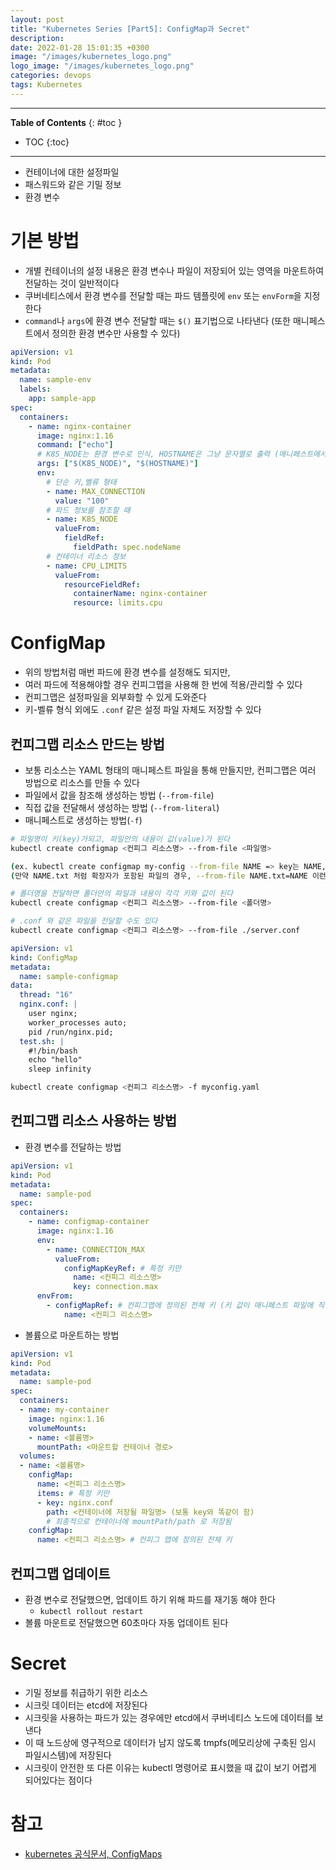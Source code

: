 ```yaml
---
layout: post
title: "Kubernetes Series [Part5]: ConfigMap과 Secret"
description:
date: 2022-01-28 15:01:35 +0300
image: "/images/kubernetes_logo.png"
logo_image: "/images/kubernetes_logo.png"
categories: devops
tags: Kubernetes
---
```


---

**Table of Contents**
{: #toc }

- TOC
{:toc}

---

- 컨테이너에 대한 설정파일
- 패스워드와 같은 기밀 정보
- 환경 변수

# 기본 방법

- 개별 컨테이너의 설정 내용은 환경 변수나 파일이 저장되어 있는 영역을 마운트하여 전달하는 것이 일반적이다
- 쿠버네티스에서 환경 변수를 전달할 때는 파드 템플릿에 `env` 또는 `envForm`을 지정한다
- `command`나 `args`에 환경 변수 전달할 때는 `$()` 표기법으로 나타낸다 (또한 매니페스트에서 정의한 환경 변수만 사용할 수 있다)

```yaml
apiVersion: v1
kind: Pod
metadata:
  name: sample-env
  labels:
    app: sample-app
spec:
  containers:
    - name: nginx-container
      image: nginx:1.16
      command: ["echo"]
      # K8S_NODE는 환경 변수로 인식, HOSTNAME은 그냥 문자열로 출력 (매니페스트에서 정의한 환경 변수만 사용 가능)
      args: ["$(K8S_NODE)", "$(HOSTNAME)"]
      env:
        # 단순 키,벨류 형태
        - name: MAX_CONNECTION
          value: "100"
        # 파드 정보를 참조할 때
        - name: K8S_NODE
          valueFrom:
            fieldRef:
              fieldPath: spec.nodeName
        # 컨테이너 리소스 정보
        - name: CPU_LIMITS
          valueFrom:
            resourceFieldRef:
              containerName: nginx-container
              resource: limits.cpu
```

# ConfigMap

- 위의 방법처럼 매번 파드에 환경 변수를 설정해도 되지만,
- 여러 파드에 적용해야할 경우 컨피그맵을 사용해 한 번에 적용/관리할 수 있다
- 컨피그맵은 설정파일을 외부화할 수 있게 도와준다
- 키-벨류 형식 외에도 `.conf` 같은 설정 파일 자체도 저장할 수 있다

## 컨피그맵 리소스 만드는 방법

- 보통 리소스는 YAML 형태의 매니페스트 파일을 통해 만들지만, 컨피그맵은 여러 방법으로 리소스를 만들 수 있다
- 파일에서 값을 참조해 생성하는 방법 (`--from-file`)
- 직접 값을 전달해서 생성하는 방법 (`--from-literal`)
- 매니페스트로 생성하는 방법(`-f`)

```sh
# 파일명이 키(key)가되고, 파일안의 내용이 값(value)가 된다
kubectl create configmap <컨피그 리소스명> --from-file <파일명>

(ex. kubectl create configmap my-config --from-file NAME => key는 NAME, value는 'mike')
(만약 NAME.txt 처럼 확장자가 포함된 파일의 경우, --from-file NAME.txt=NAME 이런식으로 적어주면 된다)

# 폴더명을 전달하면 폴더안의 파일과 내용이 각각 키와 값이 된다
kubectl create configmap <컨피그 리소스명> --from-file <폴더명>

# .conf 와 같은 파일을 전달할 수도 있다
kubectl create configmap <컨피그 리소스명> --from-file ./server.conf
```

```yaml
apiVersion: v1
kind: ConfigMap
metadata:
  name: sample-configmap
data:
  thread: "16"
  nginx.conf: |
    user nginx;
    worker_processes auto;
    pid /run/nginx.pid;
  test.sh: |
    #!/bin/bash
    echo "hello"
    sleep infinity
```

```sh
kubectl create configmap <컨피그 리소스명> -f myconfig.yaml
```

## 컨피그맵 리소스 사용하는 방법

- 환경 변수를 전달하는 방법

```yaml
apiVersion: v1
kind: Pod
metadata:
  name: sample-pod
spec:
  containers:
    - name: configmap-container
      image: nginx:1.16
      env:
        - name: CONNECTION_MAX
          valueFrom:
            configMapKeyRef: # 특정 키만
              name: <컨피그 리소스명>
              key: connection.max
      envFrom:
        - configMapRef: # 컨피그맵에 정의된 전체 키 (키 값이 매니페스트 파일에 직접 명시되지 않아 가독성 조금 떨어짐)
            name: <컨피그 리소스명>
```

- 볼륨으로 마운트하는 방법

```yaml
apiVersion: v1
kind: Pod
metadata:
  name: sample-pod
spec:
  containers:
  - name: my-container
    image: nginx:1.16
    volumeMounts:
    - name: <볼륨명>
      mountPath: <마운트할 컨테이너 경로>
  volumes:
  - name: <볼륨명>
    configMap:
      name: <컨피그 리소스명>
      items: # 특정 키만
      - key: nginx.conf
        path: <컨테이너에 저장될 파일명> (보통 key와 똑같이 함)
        # 최종적으로 컨테이너에 mountPath/path 로 저장됨
    configMap:
      name: <컨피그 리소스명> # 컨피그 맵에 정의된 전체 키
```

## 컨피그맵 업데이트

- 환경 변수로 전달했으면, 업데이트 하기 위해 파드를 재기동 해야 한다
  - `kubectl rollout restart`
- 볼륨 마운트로 전달했으면 60초마다 자동 업데이트 된다

# Secret

- 기밀 정보를 취급하기 위한 리소스
- 시크릿 데이터는 etcd에 저장된다
- 시크릿을 사용하는 파드가 있는 경우에만 etcd에서 쿠버네티스 노드에 데이터를 보낸다
- 이 때 노드상에 영구적으로 데이터가 남지 않도록 tmpfs(메모리상에 구축된 임시 파일시스템)에 저장된다
- 시크릿이 안전한 또 다른 이유는 kubectl 명령어로 표시했을 때 값이 보기 어렵게 되어있다는 점이다

# 참고

- [kubernetes 공식문서, ConfigMaps](https://kubernetes.io/docs/concepts/configuration/configmap/#using-configmaps-as-files-from-a-pod)
